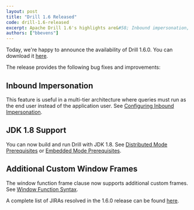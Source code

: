 ```yaml
---
layout: post
title: "Drill 1.6 Released"
code: drill-1.6-released
excerpt: Apache Drill 1.6's highlights are&#58; Inbound impersonation, support for JDK 1.8, and additional custom window frames.
authors: ["bbevens"]
---
```


Today, we're happy to announce the availability of Drill 1.6.0. You can download it [here](https://drill.apache.org/download/).

The release provides the following bug fixes and improvements:

## Inbound Impersonation  
This feature is useful in a multi-tier architecture where queries must run as the end user instead of the application user. See [Configuring Inbound Impersonation]({{site.baseurl}}/docs/configuring-inbound-impersonation/).

## JDK 1.8 Support  
You can now build and run Drill with JDK 1.8. See [Distributed Mode Prerequisites]({{site.baseurl}}/docs/distributed-mode-prerequisites/) or [Embedded Mode Prerequisites]({{site.baseurl}}/docs/embedded-mode-prerequisites/). 

## Additional Custom Window Frames  
The window function frame clause now supports additional custom frames. See [Window Function Syntax]({{site.baseurl}}/docs/sql-window-functions-introduction/#syntax). 

A complete list of JIRAs resolved in the 1.6.0 release can be found [here](https://issues.apache.org/jira/secure/ReleaseNote.jspa?version=12334766&styleName=Html&projectId=12313820&Create=Create&atl_token=A5KQ-2QAV-T4JA-FDED%7C9ec2112379f0ae5d2b67a8cbd2626bcde62b41cd%7Clout).

